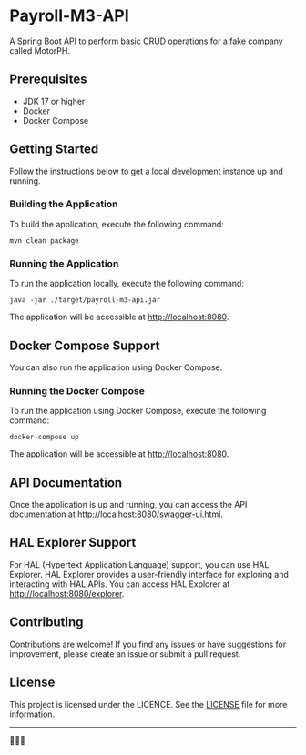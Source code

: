 # Payroll-M3-API

A Spring Boot API to perform basic CRUD operations for a fake company called MotorPH.

## Prerequisites

- JDK 17 or higher
- Docker
- Docker Compose

## Getting Started

Follow the instructions below to get a local development instance up and running.

### Building the Application

To build the application, execute the following command:

```shell
mvn clean package
```

### Running the Application

To run the application locally, execute the following command:

```shell
java -jar ./target/payroll-m3-api.jar
```

The application will be accessible at [http://localhost:8080](http://localhost:8080).

## Docker Compose Support

You can also run the application using Docker Compose.

### Running the Docker Compose

To run the application using Docker Compose, execute the following command:

```shell
docker-compose up
```

The application will be accessible at [http://localhost:8080](http://localhost:8080).

## API Documentation

Once the application is up and running, you can access the API documentation
at [http://localhost:8080/swagger-ui.html](http://localhost:8080/swagger-ui.html).

## HAL Explorer Support

For HAL (Hypertext Application Language) support, you can use HAL Explorer. HAL Explorer provides a user-friendly
interface for exploring and interacting with HAL APIs. You can access HAL Explorer
at [http://localhost:8080/explorer](http://localhost:8080/explorer).

## Contributing

Contributions are welcome! If you find any issues or have suggestions for improvement, please create an issue or submit
a pull request.

## License

This project is licensed under the LICENCE. See the [LICENSE](LICENCE.md) file for more information.

---

🚀🚀🚀